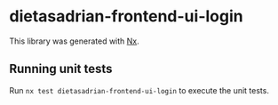 # dietasadrian-frontend-ui-login

This library was generated with [Nx](https://nx.dev).

## Running unit tests

Run `nx test dietasadrian-frontend-ui-login` to execute the unit tests.
